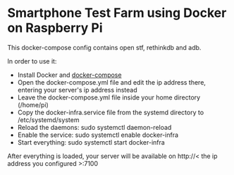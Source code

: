 # Smartphone Test Farm using Docker on Raspberry Pi

This docker-compose config contains open stf, rethinkdb and adb.

In order to use it:

- Install Docker and [docker-compose](https://docs.docker.com/compose/install/)
- Open the docker-compose.yml file and edit the ip address there, entering your server's ip address instead
- Leave the docker-compose.yml file inside your home directory (/home/pi)
- Copy the docker-infra.service file from the systemd directory to /etc/systemd/system
- Reload the daemons: sudo systemctl daemon-reload
- Enable the service: sudo systemctl enable docker-infra
- Start everything: sudo systemctl start docker-infra

After everything is loaded, your server will be available on http://< the ip address you configured >:7100
